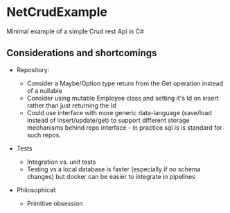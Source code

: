 # NetCrudExample

Minimal example of a simple Crud rest Api in C#

## Considerations and shortcomings

* Repository:
  * Consider a Maybe/Option type return from the Get operation instead of a nullable
  * Consider using mutable Employee class and setting it's Id on insert rather than just returning the Id
  * Could use interface with more generic data-language (save/load instead of insert/update/get) to support different storage mechanisms behind repo interface - in practice sql is is standard for such repos.

* Tests
  * Integration vs. unit tests
  * Testing vs a local database is faster (especially if no schema changes) but docker can be easier to integrate in pipelines

* Philosophical:
  * Primitive obsession
